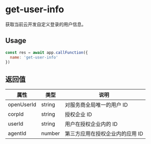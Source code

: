# get-user-info

获取当前云开发自定义登录的用户信息。

## Usage

```js
const res = await app.callFunction({
  name: 'get-user-info'
})
```

## 返回值

| 属性 | 类型 | 说明 |
| --- | --- | --- |
| openUserId | string | 对服务商全局唯一的用户 ID |
| corpId | string | 授权企业 ID |
| userId | string | 用户在授权企业内的 ID |
| agentId | number | 第三方应用在授权企业内的应用 ID |
